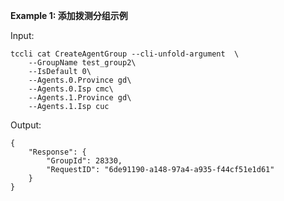 **Example 1: 添加拨测分组示例**



Input: 

```
tccli cat CreateAgentGroup --cli-unfold-argument  \
    --GroupName test_group2\
    --IsDefault 0\
    --Agents.0.Province gd\
    --Agents.0.Isp cmc\
    --Agents.1.Province gd\
    --Agents.1.Isp cuc
```

Output: 
```
{
    "Response": {
        "GroupId": 28330,
        "RequestID": "6de91190-a148-97a4-a935-f44cf51e1d61"
    }
}
```

